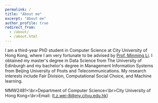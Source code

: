 ```yaml
---
permalink: /
title: "About me"
excerpt: "About me"
author_profile: true
redirect_from: 
  - /about/
  - /about.html
---
```


I am a third-year PhD student in Computer Science at City University of Hong Kong, where I am very fortunate to be advised by [Prof. Minming Li](https://www.cs.cityu.edu.hk/~minmli/). I obtained my master's degree in Data Science from The University of Edinburgh and my bachelor's degree in Management Information Systems from Beijing University of Posts and Telecommunications. My research interests include Fair Division, Computational Social Choice, and Machine learning.


MMW2481<\br>Department of Computer Science<\br>City University of Hong Kong<\br>Email: (t.z.wei-8@my.cityu.edu.hk)
